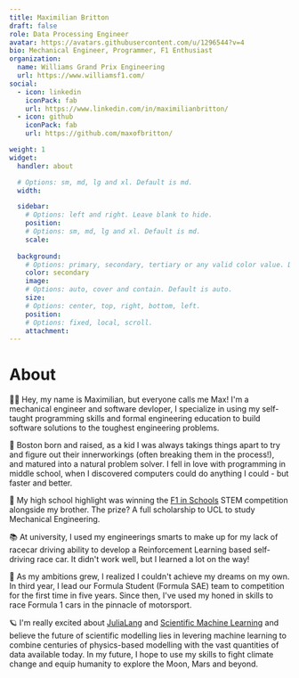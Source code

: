 ```yaml
---
title: Maximilian Britton
draft: false
role: Data Processing Engineer
avatar: https://avatars.githubusercontent.com/u/1296544?v=4
bio: Mechanical Engineer, Programmer, F1 Enthusiast 
organization:
  name: Williams Grand Prix Engineering
  url: https://www.williamsf1.com/
social:
  - icon: linkedin
    iconPack: fab
    url: https://www.linkedin.com/in/maximilianbritton/
  - icon: github
    iconPack: fab
    url: https://github.com/maxofbritton/

weight: 1
widget:
  handler: about

  # Options: sm, md, lg and xl. Default is md.
  width:

  sidebar:
    # Options: left and right. Leave blank to hide.
    position:
    # Options: sm, md, lg and xl. Default is md.
    scale:
  
  background:
    # Options: primary, secondary, tertiary or any valid color value. Default is primary.
    color: secondary
    image:
    # Options: auto, cover and contain. Default is auto.
    size:
    # Options: center, top, right, bottom, left.
    position:
    # Options: fixed, local, scroll.
    attachment: 
---
```


# About

👋🏼 Hey, my name is Maximilian, but everyone calls me Max! I'm a mechanical engineer and software devloper, I specialize in using my self-taught programming skills and formal engineering education to build software solutions to the toughest engineering problems.

🌇 Boston born and raised, as a kid I was always takings things apart to try and figure out their innerworkings (often breaking them in the process!), and matured into a natural problem solver. I fell in love with programming in middle school, when I discovered computers could do anything I could - but faster and better. 

🥇 My high school highlight was winning the [F1 in Schools](https://www.f1inschools.com/) STEM competition alongside my brother. The prize? A full scholarship to UCL to study Mechanical Engineering.

📚 At university, I used my engineerings smarts to make up for my lack of racecar driving ability to develop a Reinforcement Learning based self-driving race car. It didn't work well, but I learned a lot on the way!

🏁 As my ambitions grew, I realized I couldn't achieve my dreams on my own. In third year, I lead our Formula Student (Formula SAE) team to competition for the first time in five years. Since then, I've used my honed in skills to race Formula 1 cars in the pinnacle of motorsport.

🪐 I'm really excited about [JuliaLang](https://julialang.org/) and [Scientific Machine Learning](sciml.ai) and believe the future of scientific modelling lies in levering machine learning to combine centuries of physics-based modelling with the vast quantities of data available today. In my future, I hope to use my skills to fight climate change and equip humanity to explore the Moon, Mars and beyond.
